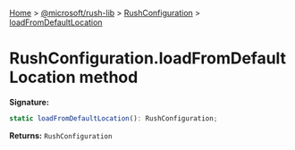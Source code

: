 [Home](./index) &gt; [@microsoft/rush-lib](./rush-lib.md) &gt; [RushConfiguration](./rush-lib.rushconfiguration.md) &gt; [loadFromDefaultLocation](./rush-lib.rushconfiguration.loadfromdefaultlocation.md)

# RushConfiguration.loadFromDefaultLocation method


**Signature:**
```javascript
static loadFromDefaultLocation(): RushConfiguration;
```
**Returns:** `RushConfiguration`

